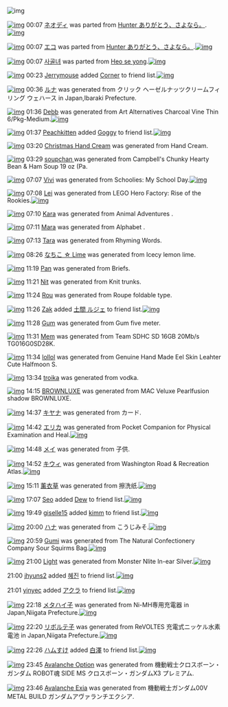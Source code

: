 ![img](http://gdrive-cdn.herokuapp.com/537b65a5bc09f0000721dda7/512px-barcode.png)

[![img](http://www.deviantsart.com/3cgdje1.png)](http://www.barcodekanojo.com/kanojo/3192459/%E3%83%8D%E3%82%AA%E3%83%87%E3%82%A3) 00:07 [ネオディ](http://www.barcodekanojo.com/kanojo/3192459/%E3%83%8D%E3%82%AA%E3%83%87%E3%82%A3) was parted from [Hunter  ありがとう、さよなら。](http://www.barcodekanojo.com/kanojo/3192459/%E3%83%8D%E3%82%AA%E3%83%87%E3%82%A3).[![img](http://www.deviantsart.com/2f00jb8.jpeg)](http://www.barcodekanojo.com/user/27903/Hunter%20%20%E3%81%82%E3%82%8A%E3%81%8C%E3%81%A8%E3%81%86%E3%80%81%E3%81%95%E3%82%88%E3%81%AA%E3%82%89%E3%80%82) 

[![img](http://www.deviantsart.com/1hdgia7.png)](http://www.barcodekanojo.com/kanojo/3192458/%E3%82%A8%E3%82%B3) 00:07 [エコ](http://www.barcodekanojo.com/kanojo/3192458/%E3%82%A8%E3%82%B3) was parted from [Hunter  ありがとう、さよなら。](http://www.barcodekanojo.com/kanojo/3192458/%E3%82%A8%E3%82%B3).[![img](http://www.deviantsart.com/2f00jb8.jpeg)](http://www.barcodekanojo.com/user/27903/Hunter%20%20%E3%81%82%E3%82%8A%E3%81%8C%E3%81%A8%E3%81%86%E3%80%81%E3%81%95%E3%82%88%E3%81%AA%E3%82%89%E3%80%82) 

[![img](http://www.deviantsart.com/3m294ap.png)](http://www.barcodekanojo.com/kanojo/3192524/%EC%82%AC%EA%B3%A8%EB%85%80) 00:07 [사골녀](http://www.barcodekanojo.com/kanojo/3192524/%EC%82%AC%EA%B3%A8%EB%85%80) was parted from [Heo se yong](http://www.barcodekanojo.com/kanojo/3192524/%EC%82%AC%EA%B3%A8%EB%85%80).[![img](http://www.deviantsart.com/23q3t7f.png)](http://www.barcodekanojo.com/user/19818/Heo%20se%20yong) 

[![img](http://www.deviantsart.com/3v33gp3.jpeg)](http://www.barcodekanojo.com/user/245002/Jerrymouse) 00:23 [Jerrymouse](http://www.barcodekanojo.com/user/245002/Jerrymouse) added [Corner](http://www.barcodekanojo.com/kanojo/1619213/Corner) to friend list.[![img](http://www.deviantsart.com/2tdbj4k.png)](http://www.barcodekanojo.com/kanojo/1619213/Corner) 

[![img](http://www.deviantsart.com/1e36cvi.png)](http://www.barcodekanojo.com/kanojo/3193276/%E3%83%AB%E3%83%8A) 00:36 [ルナ](http://www.barcodekanojo.com/kanojo/3193276/%E3%83%AB%E3%83%8A) was generated from クリック ヘーゼルナッツクリームフィリング ウェハース in Japan,Ibaraki Prefecture.

[![img](http://www.deviantsart.com/2tm3ere.png)](http://www.barcodekanojo.com/kanojo/3193277/Debb) 01:36 [Debb](http://www.barcodekanojo.com/kanojo/3193277/Debb) was generated from Art Alternatives Charcoal Vine Thin 6/Pkg-Medium.[![img](http://www.deviantsart.com/1b5fmjq.jpeg)](http://www.barcodekanojo.com/product_images/barcode/6018967/1425659739/Art%20Alternatives%20Charcoal%20Vine%20Thin%206%2FPkg-Medium.jpg) 

[![img](http://www.deviantsart.com/1va1f0h.jpeg)](http://www.barcodekanojo.com/user/477933/Peachkitten) 01:37 [Peachkitten](http://www.barcodekanojo.com/user/477933/Peachkitten) added [Goggy](http://www.barcodekanojo.com/kanojo/2435377/Goggy) to friend list.[![img](http://www.deviantsart.com/3cmj6f0.png)](http://www.barcodekanojo.com/kanojo/2435377/Goggy) 

[![img](http://www.deviantsart.com/3tvg6qf.png)](http://www.barcodekanojo.com/kanojo/3193278/Christmas%20Hand%20Cream) 03:20 [Christmas Hand Cream](http://www.barcodekanojo.com/kanojo/3193278/Christmas%20Hand%20Cream) was generated from Hand Cream.

[![img](http://www.deviantsart.com/1dv3phs.png)](http://www.barcodekanojo.com/kanojo/3193279/soupchan%20) 03:29 [soupchan ](http://www.barcodekanojo.com/kanojo/3193279/soupchan%20) was generated from Campbell's Chunky Hearty Bean &amp; Ham Soup 19 oz (Pa.

[![img](http://www.deviantsart.com/3lnsoq.png)](http://www.barcodekanojo.com/kanojo/3193280/Vivi) 07:07 [Vivi](http://www.barcodekanojo.com/kanojo/3193280/Vivi) was generated from Schoolies: My School Day.[![img](http://www.deviantsart.com/guqtdn.jpeg)](http://www.barcodekanojo.com/product_images/barcode/6018971/1425679606/Schoolies%3A%20My%20School%20Day.jpg) 

[![img](http://www.deviantsart.com/31vdj29.png)](http://www.barcodekanojo.com/kanojo/3193281/Lei) 07:08 [Lei](http://www.barcodekanojo.com/kanojo/3193281/Lei) was generated from LEGO Hero Factory: Rise of the Rookies.[![img](http://www.deviantsart.com/2fjrg35.jpeg)](http://www.barcodekanojo.com/product_images/barcode/6018972/1425679644/LEGO%20Hero%20Factory%3A%20Rise%20of%20the%20Rookies.jpg) 

[![img](http://www.deviantsart.com/7682e8.png)](http://www.barcodekanojo.com/kanojo/3193282/Kara) 07:10 [Kara](http://www.barcodekanojo.com/kanojo/3193282/Kara) was generated from Animal Adventures .

[![img](http://www.deviantsart.com/3c2maar.png)](http://www.barcodekanojo.com/kanojo/3193283/Mara) 07:11 [Mara](http://www.barcodekanojo.com/kanojo/3193283/Mara) was generated from Alphabet .

[![img](http://www.deviantsart.com/29dp340.png)](http://www.barcodekanojo.com/kanojo/3193284/Tara) 07:13 [Tara](http://www.barcodekanojo.com/kanojo/3193284/Tara) was generated from Rhyming Words.

[![img](http://www.deviantsart.com/1gfoj81.png)](http://www.barcodekanojo.com/kanojo/3193285/%E3%81%AA%E3%81%A1%E3%81%93%20%E2%98%86%20Lime) 08:26 [なちこ ☆ Lime](http://www.barcodekanojo.com/kanojo/3193285/%E3%81%AA%E3%81%A1%E3%81%93%20%E2%98%86%20Lime) was generated from Icecy lemon lime.

[![img](http://www.deviantsart.com/3thauog.png)](http://www.barcodekanojo.com/kanojo/3193286/Pan) 11:19 [Pan](http://www.barcodekanojo.com/kanojo/3193286/Pan) was generated from Briefs.

[![img](http://www.deviantsart.com/14miqh3.png)](http://www.barcodekanojo.com/kanojo/3193287/Nit) 11:21 [Nit](http://www.barcodekanojo.com/kanojo/3193287/Nit) was generated from Knit trunks.

[![img](http://www.deviantsart.com/3a1002u.png)](http://www.barcodekanojo.com/kanojo/3193288/Rou) 11:24 [Rou](http://www.barcodekanojo.com/kanojo/3193288/Rou) was generated from Roupe foldable type.

[![img](http://www.deviantsart.com/2dtl6i2.jpeg)](http://www.barcodekanojo.com/user/280625/Zak) 11:26 [Zak](http://www.barcodekanojo.com/user/280625/Zak) added [土間 ルジェ](http://www.barcodekanojo.com/kanojo/2913763/%E5%9C%9F%E9%96%93%20%E3%83%AB%E3%82%B8%E3%82%A7) to friend list.[![img](http://www.deviantsart.com/trkqk2.png)](http://www.barcodekanojo.com/kanojo/2913763/%E5%9C%9F%E9%96%93%20%E3%83%AB%E3%82%B8%E3%82%A7) 

[![img](http://www.deviantsart.com/1986leb.png)](http://www.barcodekanojo.com/kanojo/3193289/Gum) 11:28 [Gum](http://www.barcodekanojo.com/kanojo/3193289/Gum) was generated from Gum five meter.

[![img](http://www.deviantsart.com/1rr3ir3.png)](http://www.barcodekanojo.com/kanojo/3193290/Mem) 11:31 [Mem](http://www.barcodekanojo.com/kanojo/3193290/Mem) was generated from Team SDHC SD 16GB 20Mb/s TG016G0SD28K.

[![img](http://www.deviantsart.com/1q6clcd.png)](http://www.barcodekanojo.com/kanojo/3193291/lollol) 11:34 [lollol](http://www.barcodekanojo.com/kanojo/3193291/lollol) was generated from Genuine Hand Made Eel Skin Leahter Cute Halfmoon S.

[![img](http://www.deviantsart.com/2o308qh.png)](http://www.barcodekanojo.com/kanojo/3193292/troika) 13:34 [troika](http://www.barcodekanojo.com/kanojo/3193292/troika) was generated from vodka.

[![img](http://www.deviantsart.com/25kf6p6.png)](http://www.barcodekanojo.com/kanojo/3193293/BROWNLUXE) 14:15 [BROWNLUXE](http://www.barcodekanojo.com/kanojo/3193293/BROWNLUXE) was generated from MAC Veluxe Pearlfusion shadow BROWNLUXE.

[![img](http://www.deviantsart.com/3r78nl7.png)](http://www.barcodekanojo.com/kanojo/3193294/%E3%82%AD%E3%83%A4%E3%83%8A) 14:37 [キヤナ](http://www.barcodekanojo.com/kanojo/3193294/%E3%82%AD%E3%83%A4%E3%83%8A) was generated from カード.

[![img](http://www.deviantsart.com/35010lq.png)](http://www.barcodekanojo.com/kanojo/3193295/%E3%82%A8%E3%83%AA%E3%82%AB) 14:42 [エリカ](http://www.barcodekanojo.com/kanojo/3193295/%E3%82%A8%E3%83%AA%E3%82%AB) was generated from Pocket Companion for Physical Examination and Heal.[![img](http://www.deviantsart.com/18eun40.jpeg)](http://www.barcodekanojo.com/product_images/barcode/6018987/1425706876/Pocket%20Companion%20for%20Physical%20Examination%20and%20Heal.jpg) 

[![img](http://www.deviantsart.com/1ok1t0k.png)](http://www.barcodekanojo.com/kanojo/3193296/%E3%83%A1%E3%82%A4) 14:48 [メイ](http://www.barcodekanojo.com/kanojo/3193296/%E3%83%A1%E3%82%A4) was generated from 子供.

[![img](http://www.deviantsart.com/20lfc5s.png)](http://www.barcodekanojo.com/kanojo/3193297/%E3%82%AD%E3%82%A6%E3%82%A3) 14:52 [キウィ](http://www.barcodekanojo.com/kanojo/3193297/%E3%82%AD%E3%82%A6%E3%82%A3) was generated from Washington Road &amp; Recreation Atlas.[![img](http://www.deviantsart.com/lajnsd.jpeg)](http://www.barcodekanojo.com/product_images/barcode/6018989/1425707469/Washington%20Road%20%26%20Recreation%20Atlas.jpg) 

[![img](http://www.deviantsart.com/223iq9d.png)](http://www.barcodekanojo.com/kanojo/3193298/%E8%96%B0%E8%A1%A3%E8%8D%89) 15:11 [薰衣草](http://www.barcodekanojo.com/kanojo/3193298/%E8%96%B0%E8%A1%A3%E8%8D%89) was generated from 擦洗纸.[![img](http://www.deviantsart.com/26ohg2h.jpeg)](http://www.barcodekanojo.com/product_images/barcode/6018990/1425708613/%E6%93%A6%E6%B4%97%E7%BA%B8.jpg) 

[![img](http://www.deviantsart.com/24ofdch.jpeg)](http://www.barcodekanojo.com/user/323778/Seo) 17:07 [Seo](http://www.barcodekanojo.com/user/323778/Seo) added [Dew](http://www.barcodekanojo.com/kanojo/5888/Dew) to friend list.[![img](http://gdrive-cdn.herokuapp.com/54fab34757885d000c3086a0/Dew.png)](http://www.barcodekanojo.com/kanojo/5888/Dew) 

[![img](http://gdrive-cdn.herokuapp.com/54fad94f57885d000c3086c2/Giselle.jpg)](http://www.barcodekanojo.com/user/483331/giselle15) 19:49 [giselle15](http://www.barcodekanojo.com/user/483331/giselle15) added [kimm](http://www.barcodekanojo.com/kanojo/77192/kimm) to friend list.[![img](http://gdrive-cdn.herokuapp.com/54fad99457885d000c3086c3/kimm.png)](http://www.barcodekanojo.com/kanojo/77192/kimm) 

[![img](http://www.deviantsart.com/1kj7cki.png)](http://www.barcodekanojo.com/kanojo/3193299/%E3%83%8F%E3%83%8A) 20:00 [ハナ](http://www.barcodekanojo.com/kanojo/3193299/%E3%83%8F%E3%83%8A) was generated from こうじみそ.[![img](http://www.deviantsart.com/28op0bl.jpeg)](http://www.barcodekanojo.com/product_images/barcode/6018993/1425725987/%E3%81%93%E3%81%86%E3%81%98%E3%81%BF%E3%81%9D.jpg) 

[![img](http://www.deviantsart.com/1ei0j7q.png)](http://www.barcodekanojo.com/kanojo/3193300/Gumi) 20:59 [Gumi](http://www.barcodekanojo.com/kanojo/3193300/Gumi) was generated from The Natural Confectionery Company Sour Squirms Bag.[![img](http://www.deviantsart.com/341er4r.jpeg)](http://www.barcodekanojo.com/product_images/barcode/6018994/1425729492/50x50xThe,P20Natural,P20Confectionery,P20Company,P20Sour,P20Squirms,P20Bag.jpg,qw=88,ah=88.pagespeed.ic.i4FPncAPgE.jpg) 

[![img](http://www.deviantsart.com/13ormok.png)](http://www.barcodekanojo.com/kanojo/3193301/Light) 21:00 [Light](http://www.barcodekanojo.com/kanojo/3193301/Light) was generated from Monster Nlite In-ear Silver.[![img](http://www.deviantsart.com/2p79n7q.jpeg)](http://www.barcodekanojo.com/product_images/barcode/6018995/1425729562/50x50xMonster,P20Nlite,P20In-ear,P20Silver.jpg,qw=88,ah=88.pagespeed.ic.q453kDX_IM.jpg) 

21:00 [jhyuns2](http://www.barcodekanojo.com/user/500474/jhyuns2) added [혜진](http://www.barcodekanojo.com/kanojo/2966805/%ED%98%9C%EC%A7%84) to friend list.[![img](http://www.deviantsart.com/327p0jb.png)](http://www.barcodekanojo.com/kanojo/2966805/%ED%98%9C%EC%A7%84) 

21:01 [yinyec](http://www.barcodekanojo.com/user/499002/yinyec) added [アクラ](http://www.barcodekanojo.com/kanojo/2456784/%E3%82%A2%E3%82%AF%E3%83%A9) to friend list.[![img](http://www.deviantsart.com/33mld1p.png)](http://www.barcodekanojo.com/kanojo/2456784/%E3%82%A2%E3%82%AF%E3%83%A9) 

[![img](http://www.deviantsart.com/311elk8.png)](http://www.barcodekanojo.com/kanojo/3193302/%E3%83%A1%E3%82%BF%E3%83%8F%E3%82%A4%E5%AD%90) 22:18 [メタハイ子](http://www.barcodekanojo.com/kanojo/3193302/%E3%83%A1%E3%82%BF%E3%83%8F%E3%82%A4%E5%AD%90) was generated from Ni-MH専用充電器 in Japan,Niigata Prefecture.[![img](http://www.deviantsart.com/3pi2o9d.jpeg)](http://www.barcodekanojo.com/product_images/barcode/6018998/1425734262/50x50xNi-MH,PE5,PB0,P82,PE7,P94,PA8,PE5,P85,P85,PE9,P9B,PBB,PE5,P99,PA8.jpg,qw=88,ah=88.pagespeed.ic.YAvrJiB8sz.jpg) 

[![img](http://www.deviantsart.com/glo6hs.png)](http://www.barcodekanojo.com/kanojo/3193303/%E3%83%AA%E3%83%9C%E3%83%AB%E3%83%86%E5%AD%90) 22:20 [リボルテ子](http://www.barcodekanojo.com/kanojo/3193303/%E3%83%AA%E3%83%9C%E3%83%AB%E3%83%86%E5%AD%90) was generated from ReVOLTES 充電式ニッケル水素電池 in Japan,Niigata Prefecture.[![img](http://www.deviantsart.com/3a07thn.jpeg)](http://www.barcodekanojo.com/product_images/barcode/6018999/1425734377/ReVOLTES%20%E5%85%85%E9%9B%BB%E5%BC%8F%E3%83%8B%E3%83%83%E3%82%B1%E3%83%AB%E6%B0%B4%E7%B4%A0%E9%9B%BB%E6%B1%A0.jpg) 

[![img](http://www.deviantsart.com/3ueb4vl.jpeg)](http://www.barcodekanojo.com/user/31615/%E3%83%8F%E3%83%A0%E3%81%99%E3%81%91) 22:26 [ハムすけ](http://www.barcodekanojo.com/user/31615/%E3%83%8F%E3%83%A0%E3%81%99%E3%81%91) added [白澤](http://www.barcodekanojo.com/kanojo/2871941/%E7%99%BD%E6%BE%A4) to friend list.[![img](http://www.deviantsart.com/1rjt62.png)](http://www.barcodekanojo.com/kanojo/2871941/%E7%99%BD%E6%BE%A4) 

[![img](http://www.deviantsart.com/1md59mc.png)](http://www.barcodekanojo.com/kanojo/3193304/Avalanche%20Option) 23:45 [Avalanche Option](http://www.barcodekanojo.com/kanojo/3193304/Avalanche%20Option) was generated from 機動戦士クロスボーン・ガンダム ROBOT魂 SIDE MS クロスボーン・ガンダムX3 プレミアム.

[![img](http://www.deviantsart.com/281ipsb.png)](http://www.barcodekanojo.com/kanojo/3193305/Avalanche%20Exia) 23:46 [Avalanche Exia](http://www.barcodekanojo.com/kanojo/3193305/Avalanche%20Exia) was generated from 機動戦士ガンダム00V METAL BUILD ガンダムアヴァランチエクシア.

